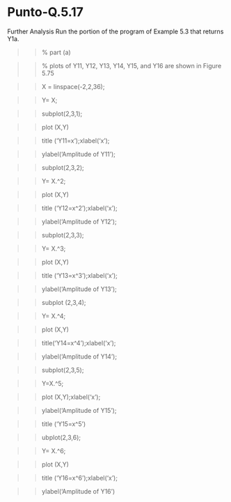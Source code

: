 # Punto-Q.5.17
Further Analysis
Run the portion of the program of Example 5.3 that returns Y1a.
>> % part (a)

>> % plots of Y11, Y12, Y13, Y14, Y15, and Y16 are shown in Figure 5.75

>> X = linspace(-2,2,36);

>> Y= X;

>> subplot(2,3,1);

>> plot (X,Y)

>> title (‘Y11=x’);xlabel(‘x’);

>> ylabel(‘Amplitude of Y11’);

>> subplot(2,3,2);

>> Y= X.^2;

>> plot (X,Y)

>> title (‘Y12=x^2’);xlabel(‘x’);

>> ylabel(‘Amplitude of Y12’);

>> subplot(2,3,3);

>> Y= X.^3;

>> plot (X,Y)

>> title (‘Y13=x^3’);xlabel(‘x’);

>> ylabel(‘Amplitude of Y13’);

>> subplot (2,3,4);

>> Y= X.^4;

>> plot (X,Y)

>> title(‘Y14=x^4’);xlabel(‘x’);

>> ylabel(‘Amplitude of Y14’);

>> subplot(2,3,5);

>> Y=X.^5;

>> plot (X,Y);xlabel(‘x’);

>> ylabel(‘Amplitude of Y15’);

>> title (‘Y15=x^5’)

>> ubplot(2,3,6);

>> Y= X.^6;

>> plot (X,Y)

>> title (‘Y16=x^6’);xlabel(‘x’);

>> ylabel(‘Amplitude of Y16’)

